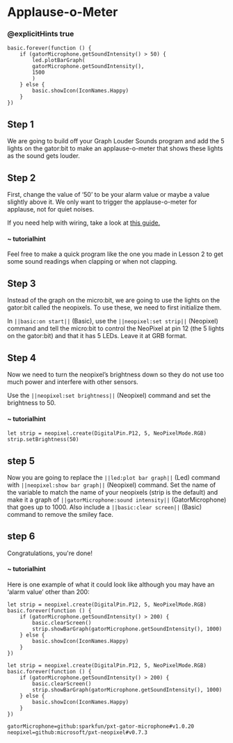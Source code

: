 # Applause-o-Meter
### @explicitHints true

<!-- Tutorial Link: https://makecode.microbit.org/#tutorial:37405-47078-94621-47856 -->

```template
basic.forever(function () {
    if (gatorMicrophone.getSoundIntensity() > 50) {
        led.plotBarGraph(
        gatorMicrophone.getSoundIntensity(),
        1500
        )
    } else {
        basic.showIcon(IconNames.Happy)
    }
})
```

## Step 1

We are going to build off your Graph Louder Sounds program and add the 5 lights on the gator:bit to make an applause-o-meter that shows these lights as the sound gets louder.

## Step 2

First, change the value of ‘50’ to be your alarm value or maybe a value slightly above it. We only want to trigger the applause-o-meter for applause, not for quiet noises.

If you need help with wiring, take a look at [this guide.](https://drive.google.com/file/d/1cG0KVRXibqE1kTGMskL4cwI-tukBHXyh/view?usp=sharing)

#### ~ tutorialhint
Feel free to make a quick program like the one you made in Lesson 2 to get some sound readings when clapping or when not clapping.

## Step 3

Instead of the graph on the micro:bit, we are going to use the lights on the gator:bit called the neopixels. To use these, we need to first initialize them.

In ``||basic:on start||`` (Basic), use the ``||neopixel:set strip||`` (Neopixel) command and tell the micro:bit to control the NeoPixel at pin 12 (the 5 lights on the gator:bit) and that it has 5 LEDs. Leave it at GRB format.

## Step 4

Now we need to turn the neopixel’s brightness down so they do not use too much power and interfere with other sensors.

Use the ``||neopixel:set brightness||`` (Neopixel) command and set the brightness to 50.

#### ~ tutorialhint

```blocks
let strip = neopixel.create(DigitalPin.P12, 5, NeoPixelMode.RGB)
strip.setBrightness(50)
```



## step 5

Now you are going to replace the ``||led:plot bar graph||`` (Led) command with ``||neopixel:show bar graph||`` (Neopixel) command. Set the name of the variable to match the name of your neopixels (strip is the default) and make it a graph of ``||gatorMicrophone:sound intensity||`` (GatorMicrophone) that goes up to 1000. Also include a ``||basic:clear screen||`` (Basic) command to remove the smiley face.

## step 6

Congratulations, you're done!

#### ~ tutorialhint

Here is one example of what it could look like although you may have an ‘alarm value’ other than 200:
```blocks
let strip = neopixel.create(DigitalPin.P12, 5, NeoPixelMode.RGB)
basic.forever(function () {
    if (gatorMicrophone.getSoundIntensity() > 200) {
        basic.clearScreen()
        strip.showBarGraph(gatorMicrophone.getSoundIntensity(), 1000)
    } else {
        basic.showIcon(IconNames.Happy)
    }
})
```

```ghost
let strip = neopixel.create(DigitalPin.P12, 5, NeoPixelMode.RGB)
basic.forever(function () {
    if (gatorMicrophone.getSoundIntensity() > 200) {
        basic.clearScreen()
        strip.showBarGraph(gatorMicrophone.getSoundIntensity(), 1000)
    } else {
        basic.showIcon(IconNames.Happy)
    }
})
```

```package
gatorMicrophone=github:sparkfun/pxt-gator-microphone#v1.0.20
neopixel=github:microsoft/pxt-neopixel#v0.7.3
```    
